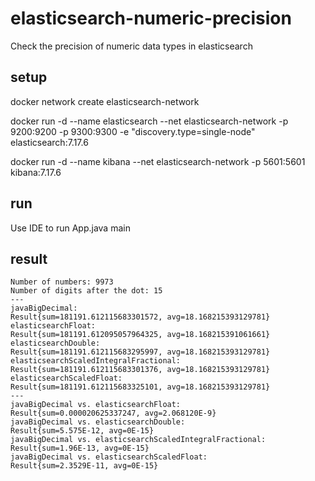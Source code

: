# elasticsearch-numeric-precision

Check the precision of numeric data types in elasticsearch

## setup

docker network create elasticsearch-network

docker run -d --name elasticsearch --net elasticsearch-network -p 9200:9200 -p 9300:9300 -e "discovery.type=single-node" elasticsearch:7.17.6

docker run -d --name kibana --net elasticsearch-network -p 5601:5601 kibana:7.17.6

## run

Use IDE to run App.java main

## result

```
Number of numbers: 9973
Number of digits after the dot: 15
---
javaBigDecimal:                        Result{sum=181191.612115683301572, avg=18.168215393129781}
elasticsearchFloat:                    Result{sum=181191.612095057964325, avg=18.168215391061661}
elasticsearchDouble:                   Result{sum=181191.612115683295997, avg=18.168215393129781}
elasticsearchScaledIntegralFractional: Result{sum=181191.612115683301376, avg=18.168215393129781}
elasticsearchScaledFloat:              Result{sum=181191.612115683325101, avg=18.168215393129781}
---
javaBigDecimal vs. elasticsearchFloat:                    Result{sum=0.000020625337247, avg=2.068120E-9}
javaBigDecimal vs. elasticsearchDouble:                   Result{sum=5.575E-12, avg=0E-15}
javaBigDecimal vs. elasticsearchScaledIntegralFractional: Result{sum=1.96E-13, avg=0E-15}
javaBigDecimal vs. elasticsearchScaledFloat:              Result{sum=2.3529E-11, avg=0E-15}
```

